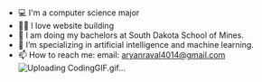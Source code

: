 - 💻 I'm a computer science major
- 🧑‍💻 I love website building
- 🏫 I am doing my bachelors at South Dakota School of Mines.
- 🤖 I’m specializing in artificial intelligence and machine learning.
- 📫 How to reach me: email: aryanraval4014@gmail.com
 ![Uploading CodingGIF.gif…]()


